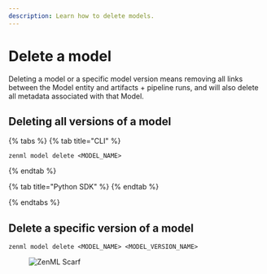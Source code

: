 ```yaml
---
description: Learn how to delete models.
---
```


# Delete a model

Deleting a model or a specific model version means removing all links between the Model entity
and artifacts + pipeline runs, and will also delete all metadata associated with that Model.

## Deleting all versions of a model

{% tabs %}
{% tab title="CLI" %}

```shell
zenml model delete <MODEL_NAME>
```

{% endtab %}

{% tab title="Python SDK" %}
{% endtab %}

{% endtabs %}

## Delete a specific version of a model

```shell
zenml model delete <MODEL_NAME> <MODEL_VERSION_NAME>
```

<figure><img src="https://static.scarf.sh/a.png?x-pxid=f0b4f458-0a54-4fcd-aa95-d5ee424815bc" alt="ZenML Scarf"><figcaption></figcaption></figure>
